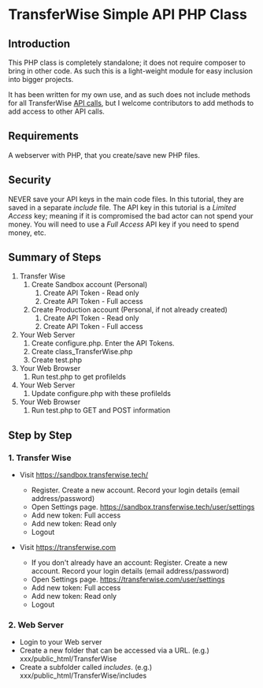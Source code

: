 # TransferWise Simple API PHP Class

## Introduction
This PHP class is completely standalone; it does not require composer to bring in other code. As such this is a light-weight module for easy inclusion into bigger projects.

It has been written for my own use, and as such does not include methods for all TransferWise [API calls](https://api-docs.transferwise.com/#transferwise-api), but I welcome contributors to add methods to add access to other API calls.

## Requirements
A webserver with PHP, that you create/save new PHP files.

## Security
NEVER save your API keys in the main code files. In this tutorial, they are saved in a separate *include* file. The API key in this tutorial is a *Limited Access* key; meaning if it is compromised the bad actor can not spend your money. You will need to use a *Full Access* API key if you need to spend money, etc.

## Summary of Steps

1. Transfer Wise
    1. Create Sandbox account (Personal)
        1. Create API Token - Read only
        1. Create API Token - Full access
    1. Create Production account (Personal, if not already created)
        1. Create API Token - Read only
        1. Create API Token - Full access
1. Your Web Server
    1. Create configure.php. Enter the API Tokens.
    1. Create class_TransferWise.php
    1. Create test.php
1. Your Web Browser
    1. Run test.php to get profileIds
1. Your Web Server
    1. Update configure.php with these profileIds
1. Your Web Browser
    1. Run test.php to GET and POST information

## Step by Step

### 1. Transfer Wise
* Visit https://sandbox.transferwise.tech/
  * Register. Create a new account. Record your login details (email address/password)
  * Open Settings page. https://sandbox.transferwise.tech/user/settings
  * Add new token: Full access
  * Add new token: Read only
  * Logout


* Visit https://transferwise.com
  * If you don't already have an account: Register. Create a new account. Record your login details (email address/password)
  * Open Settings page. https://transferwise.com/user/settings
  * Add new token: Full access
  * Add new token: Read only
  * Logout

### 2. Web Server
* Login to your Web server
* Create a new folder that can be accessed via a URL. (e.g.) xxx/public_html/TransferWise
* Create a subfolder called *includes*. (e.g.) xxx/public_html/TransferWise/includes


